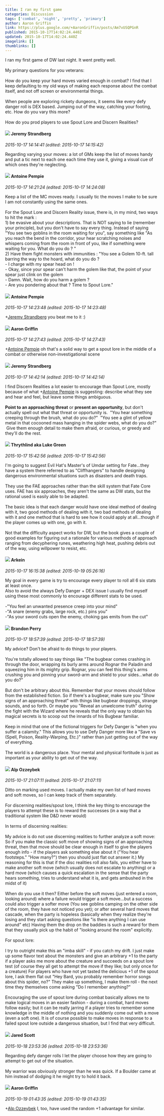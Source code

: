 ```yaml
---
title: I ran my first game
categories: Discussion
tags: ['combat', 'night', 'pretty', 'primary']
author: Aaron Griffin
link: https://plus.google.com/+AaronGriffin/posts/Am7vUSQPGnR
published: 2015-10-17T14:02:24.440Z
updated: 2015-10-17T14:02:24.440Z
imagelink: []
thumblinks: []
---
```


I ran my first game of DW last night. It went pretty well.<br /><br />My primary questions for you veterans:<br /><br />How do you keep your hard moves varied enough in combat? I find that I keep defaulting to my old ways of making each response about the combat itself, and not off screen or environmental things.<br /><br />When people are exploring rickety dungeons, it seems like every defy danger roll is DEX based. Jumping out of the way, catching your footing, etc. How do you vary this more?<br /><br />How do you prod players to use Spout Lore and Discern Realities?
<div id='comment z12nhxkyyrjxftfdu23stlthvtzoi3su0'>
  <h4><img src='{{site.baseurl}}//images/avatars/102595580176380683252_photo.jpg'> Jeremy Strandberg</h4>
      <p><cite>2015-10-17 14:14:41 (edited: 2015-10-17 14:15:42)</cite></p>
        <p>Regarding varying your moves: a lot of GMs keep the list of moves handy and put a tic next to each one each time they use it, giving a visual cue of which ones they&#39;re neglecting.  </p>
</div>
        

<div id='comment z12nhxkyyrjxftfdu23stlthvtzoi3su0'>
  <h4><img src='{{site.baseurl}}//images/avatars/102266504248463632719_photo.jpg'> Antoine Pempie</h4>
      <p><cite>2015-10-17 14:21:24 (edited: 2015-10-17 14:24:08)</cite></p>
        <p>Keep a list of the MC moves ready. I usually tic the moves I make to be sure I am not constantly using the same ones.  <br /><br />For the Spout Lore and Discern Reality issue, there is, in my mind, two ways to hit the mark :<br />1) be evasive about your descriptions. That is NOT saying to lie (remember your principle), but you don&#39;t have to say every thing. Instead of saying &quot;You see two goblins in the room waiting for you&quot;, say something like &quot;As you reach the bend in the corridor, your hear scratching noises and whispers coming from the room in front of you, like if something were waiting for you. What do you do ? &quot;<br />2) Have them fight monsters with immunities : &quot;You see a Golem 10-ft. tall barring the way to the hoard, what do you do ?<br />- I charge with my spear head on !<br />- Okay, since your spear can&#39;t harm the golem like that, the point of your spear just clink on the golem<br />- Damn. Wait, how do you harm a golem ? <br />- Are you pondering about that ? Time to Spout Lore.&quot;</p>
</div>
        

<div id='comment z12nhxkyyrjxftfdu23stlthvtzoi3su0'>
  <h4><img src='{{site.baseurl}}//images/avatars/102266504248463632719_photo.jpg'> Antoine Pempie</h4>
      <p><cite>2015-10-17 14:23:48 (edited: 2015-10-17 14:23:48)</cite></p>
        <p><span class="proflinkWrapper"><span class="proflinkPrefix">+</span><a class="proflink" href="https://plus.google.com/102595580176380683252" oid="102595580176380683252">Jeremy Strandberg</a></span> you beat me to it :) </p>
</div>
        

<div id='comment z12nhxkyyrjxftfdu23stlthvtzoi3su0'>
  <h4><img src='{{site.baseurl}}//images/avatars/103667855585775066713_photo.jpg'> Aaron Griffin</h4>
      <p><cite>2015-10-17 14:27:43 (edited: 2015-10-17 14:27:43)</cite></p>
        <p><span class="proflinkWrapper"><span class="proflinkPrefix">+</span><a class="proflink" href="https://plus.google.com/102266504248463632719" oid="102266504248463632719">Antoine Pempie</a></span> oh that&#39;s a solid way to get a spout lore in the middle of a combat or otherwise non-investigational scene</p>
</div>
        

<div id='comment z12nhxkyyrjxftfdu23stlthvtzoi3su0'>
  <h4><img src='{{site.baseurl}}//images/avatars/102595580176380683252_photo.jpg'> Jeremy Strandberg</h4>
      <p><cite>2015-10-17 14:42:14 (edited: 2015-10-17 14:42:14)</cite></p>
        <p>I find Discern Realities a lot easier to encourage than Spout Lore, mostly because of what <span class="proflinkWrapper"><span class="proflinkPrefix">+</span><a class="proflink" href="https://plus.google.com/102266504248463632719" oid="102266504248463632719">Antoine Pempie</a></span> is suggesting: describe what they see and hear and feel, but leave some things ambiguous.<br /><br /><b>Point to an approaching threat</b> or <b>present an opportunity</b>, but don&#39;t actually spell out what that threat or opportunity is.  &quot;You hear something creeping through the brush, what do you do?&quot;  &quot;You see a glint of yellow metal in that cocooned mass hanging in the spider webs, what do you do?&quot;  Give them enough detail to make them afraid, or curious, or greedy and they&#39;ll do the rest.</p>
</div>
        

<div id='comment z12nhxkyyrjxftfdu23stlthvtzoi3su0'>
  <h4><img src='{{site.baseurl}}//images/avatars/106241934410359097878_photo.jpg'> Thrythlind aka Luke Green</h4>
      <p><cite>2015-10-17 15:42:56 (edited: 2015-10-17 15:42:56)</cite></p>
        <p>I&#39;m going to suggest Evil Hat&#39;s Master&#39;s of Umdar setting for Fate...they have a system there referred to as &quot;Cliffhangers&quot; to handle designing dangerous environmental situations such as disasters and death traps.<br /><br />They use the FAE approaches rather than the skill system that Fate Core uses. FAE has six approaches, they aren&#39;t the same as DW stats, but the rational used is easily able to be adapted.<br /><br />The basic idea is that each danger would have one ideal method of dealing with it, two good methods of dealing with it, two bad methods of dealing with it and one method that is hard to see how it could apply at all...though if the player comes up with one, go with it.<br /><br />Not that the difficulty aspect works for DW, but the book gives a couple of good examples for figuring out a rationale for various methods of approach ranging from decyphering runes, weathering high heat, pushing debris out of the way, using willpower to resist, etc.</p>
</div>
        

<div id='comment z12nhxkyyrjxftfdu23stlthvtzoi3su0'>
  <h4><img src='{{site.baseurl}}//images/avatars/116511679422841762028_photo.jpg'> Arkein</h4>
      <p><cite>2015-10-17 16:15:38 (edited: 2015-10-19 05:26:16)</cite></p>
        <p>My goal in every game is try to encourage every player to roll all 6 six stats at least once.<br />Also to avoid the always Defy Danger + DEX issue I usually find myself using these most commonly to encourage different stats to be used.<br /><br />-&quot;You feel an unwanted presence creep into your mind&quot; <br />-&quot;A snare (enemy grabs, large rock, etc.) pins you&quot;<br />-&quot;As your sword cuts open the enemy, choking gas emits from the cut&quot;</p>
</div>
        

<div id='comment z12nhxkyyrjxftfdu23stlthvtzoi3su0'>
  <h4><img src='{{site.baseurl}}//images/avatars/107058172141092568666_photo.jpg'> Brandon Perry</h4>
      <p><cite>2015-10-17 18:57:39 (edited: 2015-10-17 18:57:39)</cite></p>
        <p>My advice? Don&#39;t be afraid to do things to your players.<br /><br />You&#39;re totally allowed to say things like &quot;The bugbear comes crashing in through the door, wrapping its burly arms around Rognar the Paladin and squeezing him in its mighty grip. Rognar, you can feel this thing&#39;s arms crushing you and pinning your sword-arm and shield to your sides...what do you do?&quot;<br /><br />But don&#39;t be arbitrary about this. Remember that your moves should follow from the established fiction. So if there&#39;s a bugbear, make sure you &quot;Show signs of an approaching threat&quot; with things like bugbear droppings, strange sounds, and so forth. Or maybe you &quot;Reveal an unwelcome truth&quot; during the fight with the Wizard where he reveals that the only way to obtain his magical secrets is to scoop out the innards of his Bugbear familiar. <br /><br />Keep in mind that one of the fictional triggers for Defy Danger is &quot;when you suffer a calamity.&quot; This allows you to use Defy Danger more like a &quot;Save vs (Spell, Poison, Reality-Warping, Etc.)&quot; rather than just getting out of the way of everything. <br /><br />The world is a dangerous place. Your mental and physical fortitude is just as important as your ability to get out of the way.</p>
</div>
        

<div id='comment z12nhxkyyrjxftfdu23stlthvtzoi3su0'>
  <h4><img src='{{site.baseurl}}//images/avatars/117329862229816733975_photo.jpg'> Alp Ozzeybek</h4>
      <p><cite>2015-10-17 21:07:11 (edited: 2015-10-17 21:07:11)</cite></p>
        <p>Ditto on marking used moves. I actually make my own list of hard moves and soft moves, so I can keep track of them separately.<br /><br />For discerning realities/spout lore, I think the key thing to encourage the players to attempt these is to reward the successes (in a way that a traditional system like D&amp;D never would)<br /><br />In terms of discerning realities:<br /><br />My advice is do not use discerning realities to further analyze a soft move: So if you make the classic soft move of showing signs of an approaching threat, then that move should be clear enough in itself to give the players enough info - if the players ask something else about it (&quot;You hear footsteps.&quot; &quot;How many?&quot;) then you should just flat out answer it.) My reasoning for this is that if the disc realities roll also fails, you either have to make another soft move (which usually does not escalate to anything) or a hard move (which causes a quick escalation in the sense that the party hears something, tries to understand what it is, and gets ambushed in the midst of it)<br /><br />When do you use it then? Either before the soft moves (just entered a room, looking around) where a failure would trigger a soft move...but a success could also trigger a softer move (You see goblins camping on the other side of the room, they have not noticed you yet); or after several hard moves that cascade, when the party is hopeless (basically when they realize they&#39;re losing and they start asking questions like &quot;is there anything I can use around&quot; etc) Having them the drop on the baddies is such a reward for them that they usually pick up the habit of &quot;looking around the room&quot; explicitly.<br /><br />For spout lore:<br /><br />I try to outright make this an &quot;imba skill&quot; - if you catch my drift. I just make up some flavor text about the monsters and give an arbitrary +1 to the party if a player asks me more about the creature and succeeds on a spout lore test (of course they all get to attempt the move if they like; but only once for a creature) For players who have not yet tasted the delicious +1 of the spout lore, I ask them flat out &quot;Hey Bard, you probably remember horror songs about this spider, no?&quot; They make up something, I make them roll - the next time they themselves come asking &quot;Do I remember anything?&quot;<br /><br />Encouraging the use of spout lore during combat basically allows me to make logical moves in an easier fashion - during a combat, hard moves follow easily; but it can be really jarring if a player tries to remember some knowledge in the middle of nothing and you suddenly come out with a move (even a soft one). It is of course possible to make moves in response to a failed spout lore outside a dangerous situation, but I find that very difficult.</p>
</div>
        

<div id='comment z12nhxkyyrjxftfdu23stlthvtzoi3su0'>
  <h4><img src='{{site.baseurl}}//images/avatars/117665749157863781167_photo.jpg'> Jared Scott</h4>
      <p><cite>2015-10-18 23:53:36 (edited: 2015-10-18 23:53:36)</cite></p>
        <p>Regarding defy danger rolls I let the player choose how they are going to attempt to get out of the situation.<br /><br />My warrior was obviously stronger than he was quick. If a Boulder came at him instead of dodging it he might try to hold it back.</p>
</div>
        

<div id='comment z12nhxkyyrjxftfdu23stlthvtzoi3su0'>
  <h4><img src='{{site.baseurl}}//images/avatars/103667855585775066713_photo.jpg'> Aaron Griffin</h4>
      <p><cite>2015-10-19 01:43:35 (edited: 2015-10-19 01:43:35)</cite></p>
        <p><span class="proflinkWrapper"><span class="proflinkPrefix">+</span><a class="proflink" href="https://plus.google.com/117329862229816733975" oid="117329862229816733975">Alp Ozzeybek</a></span> I, too, have used the random +1 advantage for similar.</p>
</div>
        